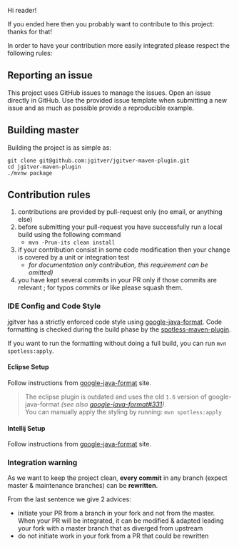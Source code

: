 Hi reader!

If you ended here then you probably want to contribute to this project: thanks for that!

In order to have your contribution more easily integrated please respect the following rules:

## Reporting an issue

This project uses GitHub issues to manage the issues. Open an issue directly in GitHub.
Use the provided issue template when submitting a new issue and as much as possible provide a reproducible example.

## Building master

Building the project is as simple as:

```
git clone git@github.com:jgitver/jgitver-maven-plugin.git
cd jgitver-maven-plugin
./mvnw package
```

## Contribution rules

1. contributions are provided by pull-request only (no email, or anything else)
1. before submitting your pull-request you have successfully run a local build using the following command
    - `mvn -Prun-its clean install`
1. if your contribution consist in some code modification then your change is covered by a unit or integration test
    - _for documentation only contribution, this requirement can be omitted)_
1. you have kept several commits in your PR only if those commits are relevant ; for typos commits or like please squash them.


### IDE Config and Code Style

jgitver has a strictly enforced code style using [google-java-format](https://github.com/google/google-java-format). Code formatting is checked during the build phase by the [spotless-maven-plugin](https://github.com/diffplug/spotless/tree/master/plugin-maven#google-java-format).

If you want to run the formatting without doing a full build, you can run `mvn spotless:apply`.

#### Eclipse Setup

Follow instructions from [google-java-format](https://github.com/google/google-java-format#eclipse) site.

> The eclipse plugin is outdated and uses the old `1.6` version of google-java-format _(see also [google-java-format#331](https://github.com/google/google-java-format/issues/331))_.  
> You can manually apply the styling by running: `mvn spotless:apply`

#### Intellij Setup

Follow instructions from [google-java-format](https://github.com/google/google-java-format#intellij-android-studio-and-other-jetbrains-ides) site.

### Integration warning

As we want to keep the project clean, __every commit__ in any branch (expect master & maintenance branches) can be __rewritten__.

From the last sentence we give 2 advices:

- initiate your PR from a branch in your fork and not from the master. When your PR will be integrated, it can be modified & adapted leading your fork with a master branch that as diverged from upstream
- do not initiate work in your fork from a PR that could be rewritten
